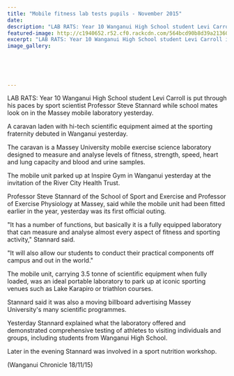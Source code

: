```yaml
---
title: "Mobile fitness lab tests pupils - November 2015"
date: 
description: "LAB RATS: Year 10 Wanganui High School student Levi Carroll is put through his paces by sport scientist Professor Steve Stannard while school mates look on in the Massey mobile laboratory yesterday."
featured-image: http://c1940652.r52.cf0.rackcdn.com/564bcd90b8d39a2136001acb/Levi-Carroll-Massey-mobile-sport-lab-18.11.15-chron.jpg
excerpt: "LAB RATS: Year 10 Wanganui High School student Levi Carroll is put through his paces by sport scientist Professor Steve Stannard while school mates look on in the Massey mobile laboratory yesterday."
image_gallery:
    
    
    
    
    
---
```


<p><span>LAB RATS: Year 10 Wanganui High School student Levi Carroll is put through his paces by sport scientist Professor Steve Stannard while school mates look on in the Massey mobile laboratory yesterday.</span></p>
<p>A caravan laden with hi-tech scientific equipment aimed at the sporting fraternity debuted in Wanganui yesterday.</p>
<p>The caravan is a Massey University mobile exercise science laboratory designed to measure and analyse levels of fitness, strength, speed, heart and lung capacity and blood and urine samples.</p>
<p>The mobile unit parked up at Inspire Gym in Wanganui yesterday at the invitation of the River City Health Trust.</p>
<p>Professor Steve Stannard of the School of Sport and Exercise and Professor of Exercise Physiology at Massey, said while the mobile unit had been fitted earlier in the year, yesterday was its first official outing.</p>
<p>"It has a number of functions, but basically it is a fully equipped laboratory that can measure and analyse almost every aspect of fitness and sporting activity," Stannard said.</p>
<p>"It will also allow our students to conduct their practical components off campus and out in the world."</p>
<p>The mobile unit, carrying 3.5 tonne of scientific equipment when fully loaded, was an ideal portable laboratory to park up at iconic sporting venues such as Lake Karapiro or triathlon courses.</p>
<p>Stannard said it was also a moving billboard advertising Massey University's many scientific programmes.</p>
<p>Yesterday Stannard explained what the laboratory offered and demonstrated comprehensive testing of athletes to visiting individuals and groups, including students from Wanganui High School.</p>
<p>Later in the evening Stannard was involved in a sport nutrition workshop.</p>
<p>(Wanganui Chronicle 18/11/15)</p>

